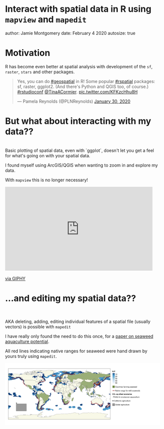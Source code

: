 Interact with spatial data in R using `mapview` and `mapedit`
========================================================
author: Jamie Montgomery
date: February 4 2020
autosize: true

Motivation
========================================================

R has become even better at spatial analysis with development of the `sf`, `raster`, `stars` and other packages. 
<blockquote class="twitter-tweet"><p lang="en" dir="ltr">Yes, you can do <a href="https://twitter.com/hashtag/geospatial?src=hash&amp;ref_src=twsrc%5Etfw">#geospatial</a> in R! Some popular <a href="https://twitter.com/hashtag/rspatial?src=hash&amp;ref_src=twsrc%5Etfw">#rspatial</a> packages: sf, raster, ggplot2. (And there&#39;s Python and QGIS too, of course.) <a href="https://twitter.com/hashtag/rstudioconf?src=hash&amp;ref_src=twsrc%5Etfw">#rstudioconf</a> <a href="https://twitter.com/TinaACormier?ref_src=twsrc%5Etfw">@TinaACormier</a>. <a href="https://t.co/KFKzcHhu8H">pic.twitter.com/KFKzcHhu8H</a></p>&mdash; Pamela Reynolds (@PLNReynolds) <a href="https://twitter.com/PLNReynolds/status/1222682272450650125?ref_src=twsrc%5Etfw">January 30, 2020</a></blockquote> <script async src="https://platform.twitter.com/widgets.js" charset="utf-8"></script>

But what about interacting with my data??
========================================================

<br>
Basic plotting of spatial data, even with `ggplot`, doesn't let you get a feel for what's going on with your spatial data.

I found myself using ArcGIS/QGIS when wanting to zoom in and explore my data.

With `mapview` this is no longer necessary! 

<iframe src="https://giphy.com/embed/12UlfHpF05ielO" width="480" height="273" frameBorder="0" class="giphy-embed" allowFullScreen></iframe><p><a href="https://giphy.com/gifs/excited-seinfeld-12UlfHpF05ielO">via GIPHY</a></p>


...and editing my spatial data??
========================================================

<br>

AKA deleting, adding, editing individual features of a spatial file (usually vectors) is possible with `mapedit`

I have really only found the need to do this once, for a [paper on seaweed aquaculture potential](https://www.sciencedirect.com/science/article/abs/pii/S0960982219308863).

All red lines indicating native ranges for seaweed were hand drawn by yours truly using `mapedit`.

![](seaweed_map.png)
